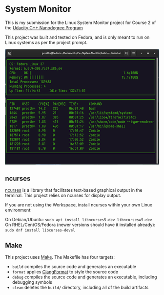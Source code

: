 # System Monitor

This is my submission for the Linux System Monitor project for Course 2 of the [Udacity C++ Nanodegree Program](https://www.udacity.com/course/c-plus-plus-nanodegree--nd213)

This project was built and tested on Fedora, and is only meant to run on Linux systems as per the project prompt.

![System Monitor](images/monitor.png)

## ncurses
[ncurses](https://www.gnu.org/software/ncurses/) is a library that facilitates text-based graphical output in the terminal. This project relies on ncurses for display output.

If you are not using the Workspace, install ncurses within your own Linux environment: 

On Debian/Ubuntu: `sudo apt install libncurses5-dev libncursesw5-dev`
On RHEL/CentOS/Fedora (newer versions should have it installed already): `sudo dnf install libcurses-devel`

## Make
This project uses [Make](https://www.gnu.org/software/make/). The Makefile has four targets:
* `build` compiles the source code and generates an executable
* `format` applies [ClangFormat](https://clang.llvm.org/docs/ClangFormat.html) to style the source code
* `debug` compiles the source code and generates an executable, including debugging symbols
* `clean` deletes the `build/` directory, including all of the build artifacts
